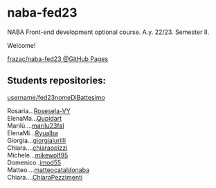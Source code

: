 # naba-fed23
NABA Front-end development optional course. A.y. 22/23. Semester II.

Welcome!

[frazac/naba-fed23 @GitHub Pages](https://frazac.github.io/naba-fed23/)

## Students repositories:
[username/fed23nomeDiBattesimo](https://username.github.io/fed23nomeDiBattesimo/)

Rosaria...[Rosesela-VY](https://github.com/Rosesela-VY)  
ElenaMa...[Qupidart](https://github.com/Qupidart)  
Marilù....[marilu23fal](https://github.com/marilu23fal)  
ElenaMi...[Ryualba](https://github.com/Ryualba)  
Giorgia...[giorgiaiurilli](https://github.com/giorgiaiurilli)  
Chiara....[chiaraopizzi](https://github.com/chiaraopizzi)  
Michele...[mikewolf95](https://github.com/mikewolf95)  
Domenico..[imod55](https://github.com/imod55)  
Matteo....[matteocataldonaba](https://github.com/matteocataldonaba)  
Chiara....[ChiaraPezzimenti](https://github.com/ChiaraPezzimenti)  
